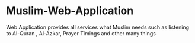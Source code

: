 # Muslim-Web-Application
Web Application provides all services what Muslim needs such as listening to Al-Quran , Al-Azkar, Prayer Timings and other many things

